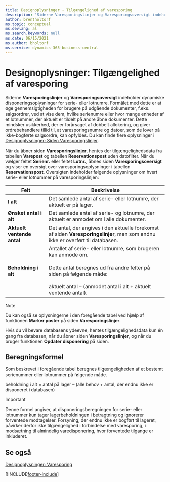 ```yaml
---
title: Designoplysninger - Tilgængelighed af varesporing
description: 'Siderne Varesporingslinjer og Varesporingsoversigt indeholder dynamiske disponeringsoplysninger for serie- eller lotnumre, hvilket øger gennemsigtigheden for brugere.'
author: brentholtorf
ms.topic: conceptual
ms.devlang: al
ms.search.keywords: null
ms.date: 06/15/2021
ms.author: bholtorf
ms.service: dynamics-365-business-central
---
```

# <a name="design-details-item-tracking-availability"></a>Designoplysninger: Tilgængelighed af varesporing
Siderne **Varesporingslinjer** og **Varesporingsoversigt** indeholder dynamiske disponeringsoplysninger for serie- eller lotnumre. Formålet med dette er at øge gennemsigtigheden for brugere på udgående dokumenter, f.eks. salgsordrer, ved at vise dem, hvilke serienumre eller hvor mange enheder af et lotnummer, der aktuelt er tildelt på andre åbne dokumenter. Dette mindsker usikkerhed, der er forårsaget af dobbelt allokering, og giver ordrebehandlere tillid til, at varesporingsnumre og datoer, som de lover på ikke-bogførte salgsordre, kan opfyldes. Du kan finde flere oplysninger i [Designoplysninger: Siden Varesporingslinjer](design-details-item-tracking-lines-window.md).  

 Når du åbner siden **Varesporingslinjer**, hentes der tilgængelighedsdata fra tabellen **Varepost** og tabellen **Reservationspost** uden datofilter. Når du vælger feltet **Serienr.** eller feltet **Lotnr.**, åbnes siden **Varesporingsoversigt** og viser en oversigt over varesporingsoplysninger i tabellen **Reservationspost**. Oversigten indeholder følgende oplysninger om hvert serie- eller lotnummer på varesporingslinjen:  

|Felt|Beskrivelse|  
|---------------------------------|---------------------------------------|  
|**I alt**|Det samlede antal af serie- eller lotnumre, der aktuelt er på lager.|  
|**Ønsket antal i alt**|Det samlede antal af serie- og lotnumre, der aktuelt er anmodet om i alle dokumenter.|  
|**Aktuelt ventende antal**|Det antal, der angives i den aktuelle forekomst af siden **Varesporingslinjer**, men som endnu ikke er overført til databasen.|  
|**Beholdning i alt**|Antallet af serie- eller lotnumre, som brugeren kan anmode om.<br /><br /> Dette antal beregnes ud fra andre felter på siden på følgende måde:<br /><br /> aktuelt antal – (anmodet antal i alt + aktuelt ventende antal).|  

> [!NOTE]  
>  Du kan også se oplysningerne i den foregående tabel ved hjælp af funktionen **Marker poster** på siden **Varesporingslinjer**.  

 Hvis du vil bevare databasens ydeevne, hentes tilgængelighedsdata kun én gang fra databasen, når du åbner siden **Varesporingslinjer**, og når du bruger funktionen **Opdater disponering** på siden.  

## <a name="calculation-formula"></a>Beregningsformel
 Som beskrevet i foregående tabel beregnes tilgængeligheden af et bestemt serienummer eller lotnummer på følgende måde.  

 beholdning i alt = antal på lager – (alle behov + antal, der endnu ikke er disponeret i databasen)  

> [!IMPORTANT]  
>  Denne formel angiver, at disponeringsberegningen for serie- eller lotnummer kun tager lagerbeholdningen i betragtning og ignorerer forventede modtagelser. Forsyning, der endnu ikke er bogført til lageret, påvirker derfor ikke tilgængelighed i forbindelse med varesporing, i modsætning til almindelig varedisponering, hvor forventede tilgange er inkluderet.  

## <a name="see-also"></a>Se også
 [Designoplysninger: Varesporing](design-details-item-tracking.md)


[!INCLUDE[footer-include](includes/footer-banner.md)]
